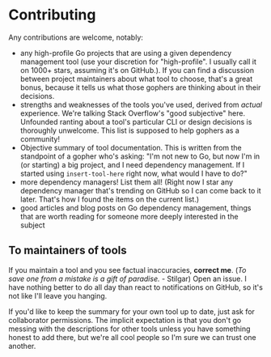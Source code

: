 # Contributing

Any contributions are welcome, notably:

- any high-profile Go projects that are using a given dependency management tool (use your discretion for "high-profile". I usually call it on 1000+ stars, assuming it's on GitHub.). If you can find a discussion between project maintainers about what tool to choose, that's a great bonus, because it tells us what those gophers are thinking about in their decisions.
- strengths and weaknesses of the tools you've used, derived from *actual* experience. We're talking Stack Overflow's "good subjective" here. Unfounded ranting about a tool's particular CLI or design decisions is thoroughly unwelcome. This list is supposed to help gophers as a community!
- Objective summary of tool documentation. This is written from the standpoint of a gopher who's asking: "I'm not new to Go, but now I'm in (or starting) a big project, and I need dependency management. If I started using `insert-tool-here` right now, what would I have to do?"
- more dependency managers! List them all! (Right now I star any dependency manager that's trending on GitHub so I can come back to it later. That's how I found the items on the current list.)
- good articles and blog posts on Go dependency management, things that are worth reading for someone more deeply interested in the subject

## To maintainers of tools

If you maintain a tool and you see factual inaccuracies, **correct me**. (*To save one from a mistake is a gift of paradise.* - Stilgar) Open an issue. I have nothing better to do all day than react to notifications on GitHub, so it's not like I'll leave you hanging.

If you'd like to keep the summary for your own tool up to date, just ask for collaborator permissions. The implicit expectation is that you don't go messing with the descriptions for other tools unless you have something honest to add there, but we're all cool people so I'm sure we can trust one another.
